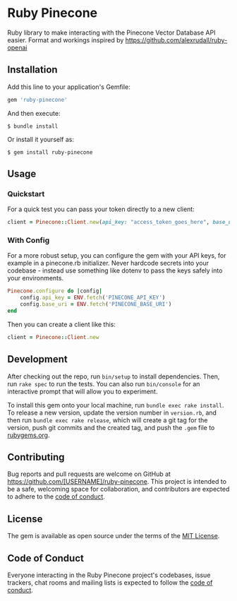 # Ruby Pinecone

Ruby library to make interacting with the Pinecone Vector Database API easier.
Format and workings inspired by https://github.com/alexrudall/ruby-openai

## Installation

Add this line to your application's Gemfile:

```ruby
gem 'ruby-pinecone'
```

And then execute:

    $ bundle install

Or install it yourself as:

    $ gem install ruby-pinecone

## Usage

### Quickstart

For a quick test you can pass your token directly to a new client:

```ruby
client = Pinecone::Client.new(api_key: "access_token_goes_here", base_uri: "https://index_name-project_id.svc.environment.pinecone.io")
```

### With Config

For a more robust setup, you can configure the gem with your API keys, for example in a pinecone.rb initializer. Never hardcode secrets into your codebase - instead use something like dotenv to pass the keys safely into your environments.

```ruby
Pinecone.configure do |config|
    config.api_key = ENV.fetch('PINECONE_API_KEY')
    config.base_uri = ENV.fetch('PINECONE_BASE_URI')
end
```
Then you can create a client like this:

```ruby
client = Pinecone::Client.new
```

## Development

After checking out the repo, run `bin/setup` to install dependencies. Then, run `rake spec` to run the tests. You can also run `bin/console` for an interactive prompt that will allow you to experiment.

To install this gem onto your local machine, run `bundle exec rake install`. To release a new version, update the version number in `version.rb`, and then run `bundle exec rake release`, which will create a git tag for the version, push git commits and the created tag, and push the `.gem` file to [rubygems.org](https://rubygems.org).

## Contributing

Bug reports and pull requests are welcome on GitHub at https://github.com/[USERNAME]/ruby-pinecone. This project is intended to be a safe, welcoming space for collaboration, and contributors are expected to adhere to the [code of conduct](https://github.com/[USERNAME]/ruby-pinecone/blob/main/CODE_OF_CONDUCT.md).

## License

The gem is available as open source under the terms of the [MIT License](https://opensource.org/licenses/MIT).

## Code of Conduct

Everyone interacting in the Ruby Pinecone project's codebases, issue trackers, chat rooms and mailing lists is expected to follow the [code of conduct](https://github.com/[USERNAME]/ruby-pinecone/blob/main/CODE_OF_CONDUCT.md).
